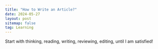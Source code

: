 ```yaml
---
title: "How to Write an Article?"
date: 2024-05-27
layout: post
sitemap: false
tag: Learning
---
```


Start with thinking, reading, writing, reviewing, editing, until I am satisfied!
